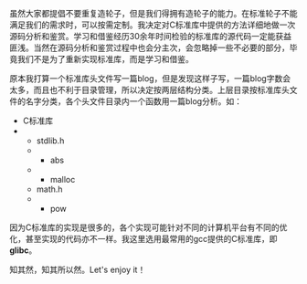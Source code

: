 虽然大家都提倡不要重复造轮子，但是我们得拥有造轮子的能力。在标准轮子不能满足我们的需求时，可以按需定制。我决定对C标准库中提供的方法详细地做一次源码分析和鉴赏。学习和借鉴经历30余年时间检验的标准库的源代码一定能获益匪浅。当然在源码分析和鉴赏过程中也会分主次，会忽略掉一些不必要的部分，毕竟我们不是为了重新实现标准库，而是学习和借鉴。

原本我打算一个标准库头文件写一篇blog，但是发现这样子写，一篇blog字数会太多，而且也不利于目录管理，所以决定按两层结构分类。上层目录按标准库头文件的名字分类，各个头文件目录内一个函数用一篇blog分析。如：

+ C标准库
+ + stdlib.h
  + + abs
  + + malloc
  + math.h
  + + pow

因为C标准库的实现是很多的，各个实现可能针对不同的计算机平台有不同的优化，甚至实现的代码亦不一样。我这里选用最常用的gcc提供的C标准库，即**glibc**。

知其然，知其所以然。Let's enjoy it！
